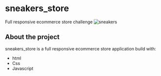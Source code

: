 # sneakers_store
Full responsive ecommerce store challenge
![sneakers](https://user-images.githubusercontent.com/37555228/153772286-ecf114e0-915b-4fa0-9729-4c178ae718dd.png)

## About the project
sneakers_store is a full responsive ecommerce store application build with:
* html
* Css
* Javascript
